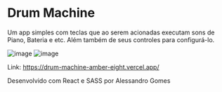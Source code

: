 # Drum Machine

Um app simples com teclas que ao serem acionadas executam sons de Piano, Bateria e etc. Além também de seus controles para configurá-lo.

![image](https://github.com/user-attachments/assets/42275d23-5f31-4aa9-bf2a-f0bd25029570)
![image](https://github.com/user-attachments/assets/72638413-f08f-47e2-9cfb-1fce3e20261b)

Link: https://drum-machine-amber-eight.vercel.app/

Desenvolvido com React e SASS por Alessandro Gomes

